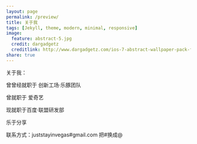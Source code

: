 ```yaml
---
layout: page
permalink: /preview/
title: 关于我
tags: [Jekyll, theme, modern, minimal, responsive]
image:
  feature: abstract-5.jpg
  credit: dargadgetz
  creditlink: http://www.dargadgetz.com/ios-7-abstract-wallpaper-pack-for-iphone-5-and-ipod-touch-retina/
share: true
---
```


关于我：

曾曾经就职于 创新工场·乐豚团队

曾就职于 爱奇艺

现就职于百度·联盟研发部

乐于分享

联系方式：juststayinvegas#gmail.com 把#换成@
